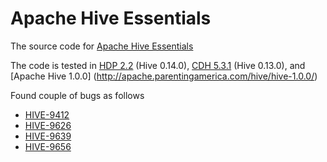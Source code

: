 # Apache Hive Essentials
The source code for [Apache Hive Essentials](https://www.packtpub.com/big-data-and-business-intelligence/apache-hive-essentials)

The code is tested in [HDP 2.2](http://hortonworks.com/hdp/whats-new/) (Hive 0.14.0), [CDH 5.3.1](http://www.cloudera.com/content/cloudera/en/downloads/cdh/cdh-5-3-1.html) (Hive 0.13.0), and [Apache Hive 1.0.0] (http://apache.parentingamerica.com/hive/hive-1.0.0/)

Found couple of bugs as follows
* [HIVE-9412](https://issues.apache.org/jira/browse/HIVE-9412)
* [HIVE-9626](https://issues.apache.org/jira/browse/HIVE-9626)
* [HIVE-9639](https://issues.apache.org/jira/browse/HIVE-9639)
* [HIVE-9656](https://issues.apache.org/jira/browse/HIVE-9656)
